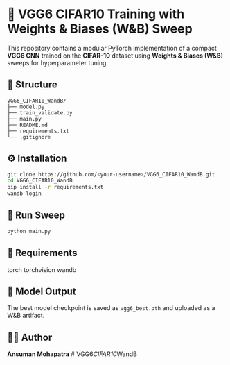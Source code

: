 # 🧠 VGG6 CIFAR10 Training with Weights & Biases (W&B) Sweep

This repository contains a modular PyTorch implementation of a compact **VGG6 CNN** trained on the **CIFAR-10** dataset using **Weights & Biases (W&B)** sweeps for hyperparameter tuning.

## 📁 Structure
```
VGG6_CIFAR10_WandB/
├── model.py
├── train_validate.py
├── main.py
├── README.md
├── requirements.txt
└── .gitignore
```

## ⚙️ Installation
```bash
git clone https://github.com/<your-username>/VGG6_CIFAR10_WandB.git
cd VGG6_CIFAR10_WandB
pip install -r requirements.txt
wandb login
```

## 🚀 Run Sweep
```bash
python main.py
```

## 🧾 Requirements
torch
torchvision
wandb

## 💾 Model Output
The best model checkpoint is saved as `vgg6_best.pth` and uploaded as a W&B artifact.

## 👨‍💻 Author
**Ansuman Mohapatra**
#   V G G 6 _ C I F A R 1 0 _ W a n d B  
 